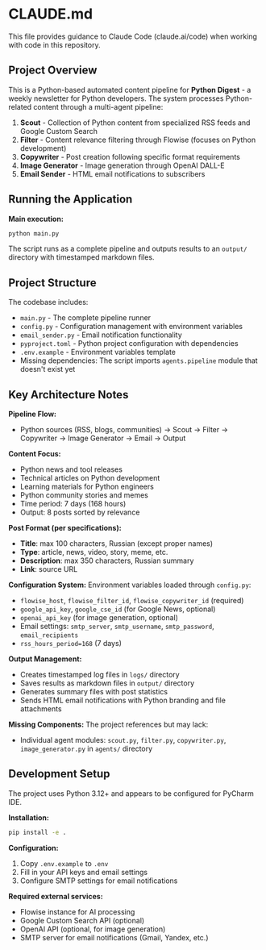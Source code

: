 # CLAUDE.md

This file provides guidance to Claude Code (claude.ai/code) when working with code in this repository.

## Project Overview

This is a Python-based automated content pipeline for **Python Digest** - a weekly newsletter for Python developers. The system processes Python-related content through a multi-agent pipeline:

1. **Scout** - Collection of Python content from specialized RSS feeds and Google Custom Search
2. **Filter** - Content relevance filtering through Flowise (focuses on Python development)
3. **Copywriter** - Post creation following specific format requirements
4. **Image Generator** - Image generation through OpenAI DALL-E
5. **Email Sender** - HTML email notifications to subscribers

## Running the Application

**Main execution:**
```bash
python main.py
```

The script runs as a complete pipeline and outputs results to an `output/` directory with timestamped markdown files.

## Project Structure

The codebase includes:
- `main.py` - The complete pipeline runner
- `config.py` - Configuration management with environment variables
- `email_sender.py` - Email notification functionality
- `pyproject.toml` - Python project configuration with dependencies
- `.env.example` - Environment variables template
- Missing dependencies: The script imports `agents.pipeline` module that doesn't exist yet

## Key Architecture Notes

**Pipeline Flow:**
- Python sources (RSS, blogs, communities) → Scout → Filter → Copywriter → Image Generator → Email → Output

**Content Focus:**
- Python news and tool releases
- Technical articles on Python development
- Learning materials for Python engineers
- Python community stories and memes
- Time period: 7 days (168 hours)
- Output: 8 posts sorted by relevance

**Post Format (per specifications):**
- **Title**: max 100 characters, Russian (except proper names)
- **Type**: article, news, video, story, meme, etc.
- **Description**: max 350 characters, Russian summary
- **Link**: source URL

**Configuration System:**
Environment variables loaded through `config.py`:
- `flowise_host`, `flowise_filter_id`, `flowise_copywriter_id` (required)
- `google_api_key`, `google_cse_id` (for Google News, optional)
- `openai_api_key` (for image generation, optional)
- Email settings: `smtp_server`, `smtp_username`, `smtp_password`, `email_recipients`
- `rss_hours_period=168` (7 days)

**Output Management:**
- Creates timestamped log files in `logs/` directory
- Saves results as markdown files in `output/` directory
- Generates summary files with post statistics
- Sends HTML email notifications with Python branding and file attachments

**Missing Components:**
The project references but may lack:
- Individual agent modules: `scout.py`, `filter.py`, `copywriter.py`, `image_generator.py` in `agents/` directory

## Development Setup

The project uses Python 3.12+ and appears to be configured for PyCharm IDE.

**Installation:**
```bash
pip install -e .
```

**Configuration:**
1. Copy `.env.example` to `.env`
2. Fill in your API keys and email settings
3. Configure SMTP settings for email notifications

**Required external services:**
- Flowise instance for AI processing
- Google Custom Search API (optional)
- OpenAI API (optional, for image generation)
- SMTP server for email notifications (Gmail, Yandex, etc.)
